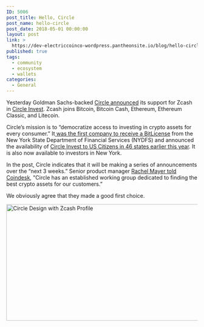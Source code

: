 ```yaml
---
ID: 5006
post_title: Hello, Circle
post_name: hello-circle
post_date: 2018-05-01 00:00:00
layout: post
link: >
  https://dev-electriccoinco-wordpress.pantheonsite.io/blog/hello-circle/
published: true
tags:
  - community
  - ecosystem
  - wallets
categories:
  - General
---
```

<p>Yesterday Goldman Sachs-backed <a href="https://blog.circle.com/2018/04/30/circle-invest-welcomes-zcash/">Circle announced</a> its support for Zcash in <a href="https://www.circle.com/en/invest">Circle Invest</a>. Zcash joins Bitcoin, Bitcoin Cash, Ethereum, Ethereum Classic, and Litecoin.</p>
<p>Circle’s mission is to “democratize access to investing in crypto assets for every consumer.” It<a href="https://www.coindesk.com/circle-granted-first-bitlicense-rebrands-as-circle-pay/"> was the first company to receive a BitLicense</a> from the New York State Department of Financial Services (NYDFS) and announced the availability of <a href="https://cointelegraph.com/news/circle-opens-crypto-investment-app-to-46-us-states-leverages-bitlicense-to-enter-new-york">Circle Invest to US Citizens in 46 states earlier this year</a>. It is also now available to investors in New York.</p>
<p>In the post, Circle indicates that it will be making a series of announcements over the “next 3 weeks.” Senior product manager <a href="https://www.coindesk.com/circle-adds-zcash-crypto-investment-app/">Rachel Mayer told Coindesk</a>, "Circle has an established working group dedicated to finding the best crypto assets for our customers.”</p>
<p>We obviously agree that they made a good first choice.</p>
<p><a href="https://blog.circle.com/2018/04/30/circle-invest-welcomes-zcash/" target="_blank" rel="noopener noreferrer"><img class="aligncenter wp-image-2960 size-large" src="/wp-content/uploads/2018/05/ZCASH_Bblogpost-1024x599.png" alt="Circle Design with Zcash Profile" width="525" height="307"></a></p>
